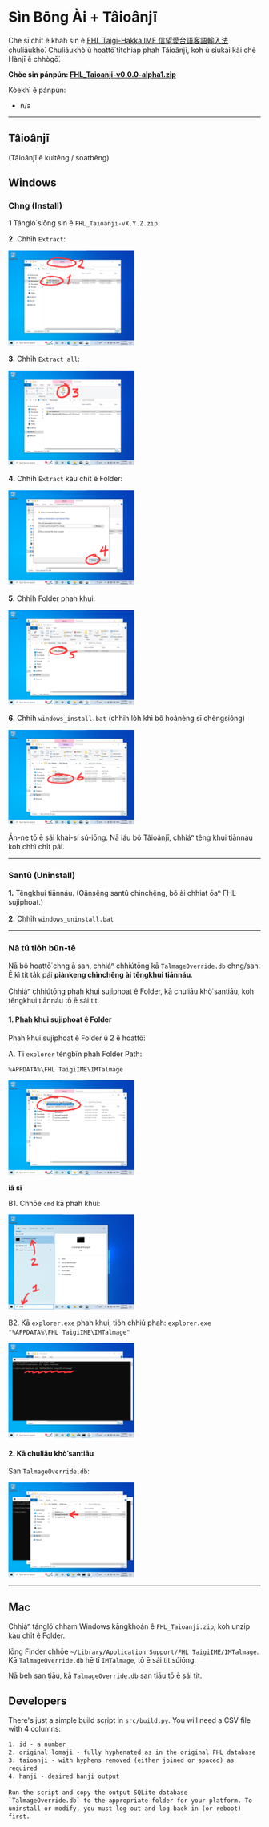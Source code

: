 # Sìn Bōng Ài + Tâioânjī

Che sī chi̍t ê khah sin ê [FHL Taigi-Hakka IME 信望愛台語客語輸入法](https://taigi.fhl.net/TaigiIME/) chuliāukhò͘. Chuliāukhò͘ ū hoattō͘ ti̍tchiap phah Tâioânjī, koh ū siukái kài chē Hànjī ê chhògō͘.

**Chòe sin pánpún: [FHL_Taioanji-v0.0.0-alpha1.zip](https://github.com/aiongg/fhl-toj/releases/download/v0.0.0-alpha1/FHL_Taioanji-v0.0.0-alpha1.zip)**

Kòekhì ê pánpún:

- n/a

---

## Tâioânjī

(Tâioânjī ê kuitēng / soatbêng)

## Windows

### Chng (Install)

**1** Tángló͘ siōng sin ê `FHL_Taioanji-vX.Y.Z.zip`.

**2.** Chhi̍h `Extract`:

<img src="soatbeng/01-download.png" width="50%" height="50%">

**3.** Chhi̍h `Extract all`:

<img src="soatbeng/02-extract.png" width="50%" height="50%">

**4.** Chhi̍h `Extract` kàu chi̍t ê Folder:

<img src="soatbeng/03-extract.png" width="50%" height="50%">

**5.** Chhi̍h Folder phah khui:

<img src="soatbeng/04-open.png" width="50%" height="50%">

**6.** Chhi̍h `windows_install.bat` (chhi̍h lo̍h khì bô hoánèng sī chèngsiông)

<img src="soatbeng/05-install.png" width="50%" height="50%">

Án-ne tō ē sái khai-sí sú-iōng. Nā iáu bô Tâioânjī, chhiáⁿ têng khui tiānnáu koh chhì chi̍t pái.

---

### Santû (Uninstall)

**1.** Têngkhui tiānnáu. (Oânsêng santû chìnchêng, bô ài chhiat ōaⁿ FHL suji̍phoat.)
   
**2.** Chhi̍h `windows_uninstall.bat`

---

### Nā tú tio̍h būn-tê

Nā bô hoattō͘ chng ā san, chhiáⁿ chhiútōng kā `TalmageOverride.db` chng/san. Ē kì tit ta̍k pái **piànkeng chìnchêng ài têngkhui tiānnáu**.

Chhiáⁿ chhiútōng phah khui suji̍phoat ê Folder, kā chuliāu khò͘ santiāu, koh têngkhui tiānnáu tō ē sái tit.

#### 1. Phah khui suji̍phoat ê Folder

Phah khui suji̍phoat ê Folder ū 2 ê hoattō͘:

A. Tī `explorer` téngbīn phah Folder Path:

```
%APPDATA%\FHL TaigiIME\IMTalmage
```

<img src="soatbeng/alt01-manual.png" width="50%" height="50%">

**iā sī**

B1. Chhōe `cmd` kā phah khui:

<img src="soatbeng/alt02-cmd.png" width="50%" height="50%">

B2. Kā `explorer.exe` phah khui, tio̍h chhiú phah: `explorer.exe "%APPDATA%\FHL TaigiIME\IMTalmage"`

<img src="soatbeng/alt03-open.png" width="50%" height="50%">

#### 2. Kā chuliāu khò͘ santiāu

San `TalmageOverride.db`:

<img src="soatbeng/alt04-override.png" width="50%" height="50%">

---

## Mac

Chhiáⁿ tángló͘ chham Windows kāngkhoán ê `FHL_Taioanji.zip`, koh unzip kàu chi̍t ê Folder.

Iōng Finder chhōe `~/Library/Application Support/FHL TaigiIME/IMTalmage`. Kā `TalmageOverride.db` hē tī `IMTalmage`, tō ē sái tit súiōng.

Nā beh san tiāu, kā `TalmageOverride.db` san tiāu tō ē sái tit.

## Developers

There's just a simple build script in `src/build.py`. You will need a CSV file with 4 columns:

```
1. id - a number
2. original lomaji - fully hyphenated as in the original FHL database
3. taioanji - with hyphens removed (either joined or spaced) as required
4. hanji - desired hanji output

Run the script and copy the output SQLite database `TalmageOverride.db` to the appropriate folder for your platform. To uninstall or modify, you must log out and log back in (or reboot) first.
